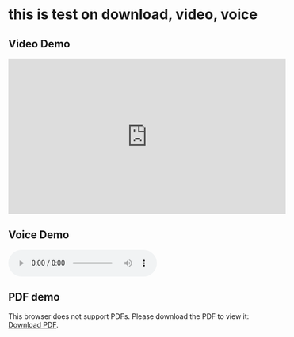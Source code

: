 # this is test on download, video, voice

## Video Demo

<iframe width="560" height="315" src="https://www.youtube.com/embed/Ip86JKT4Bfo" frameborder="0" allow="autoplay; encrypted-media" allowfullscreen></iframe>

## Voice Demo

<audio src="../feed.mp3" controls> </audio>

## PDF demo
<object type="application/pdf" width="700px" height="700px" data="../teradata_sql.pdf" >
This browser does not support PDFs. Please download the PDF to view it: <a href="https://wiki.vip.corp.ebay.com/download/attachments/509641175/Experimentation%20101.pdf?version=1&modificationDate=1530202548000&api=v2">Download PDF</a>.
</object>
